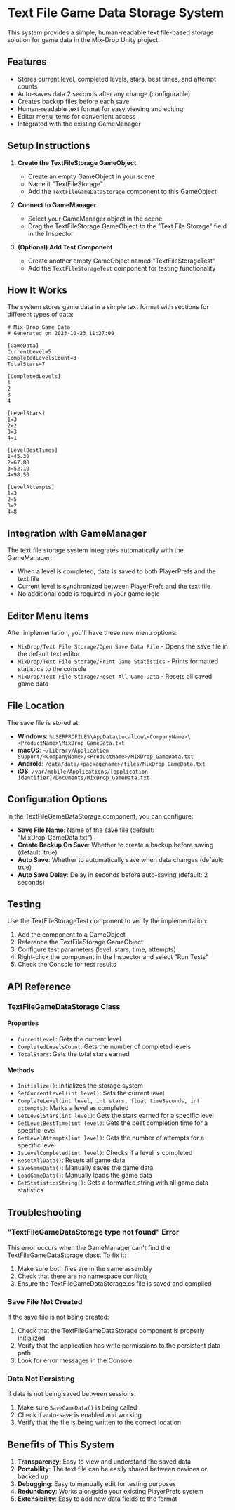 # Text File Game Data Storage System

This system provides a simple, human-readable text file-based storage solution for game data in the Mix-Drop Unity project.

## Features

- Stores current level, completed levels, stars, best times, and attempt counts
- Auto-saves data 2 seconds after any change (configurable)
- Creates backup files before each save
- Human-readable text format for easy viewing and editing
- Editor menu items for convenient access
- Integrated with the existing GameManager

## Setup Instructions

1. **Create the TextFileStorage GameObject**
   - Create an empty GameObject in your scene
   - Name it "TextFileStorage"
   - Add the `TextFileGameDataStorage` component to this GameObject

2. **Connect to GameManager**
   - Select your GameManager object in the scene
   - Drag the TextFileStorage GameObject to the "Text File Storage" field in the Inspector

3. **(Optional) Add Test Component**
   - Create another empty GameObject named "TextFileStorageTest"
   - Add the `TextFileStorageTest` component for testing functionality

## How It Works

The system stores game data in a simple text format with sections for different types of data:

```
# Mix-Drop Game Data
# Generated on 2023-10-23 11:27:00

[GameData]
CurrentLevel=5
CompletedLevelsCount=3
TotalStars=7

[CompletedLevels]
1
2
3
4

[LevelStars]
1=3
2=2
3=3
4=1

[LevelBestTimes]
1=45.30
2=67.80
3=52.10
4=98.50

[LevelAttempts]
1=3
2=5
3=2
4=8
```

## Integration with GameManager

The text file storage system integrates automatically with the GameManager:

- When a level is completed, data is saved to both PlayerPrefs and the text file
- Current level is synchronized between PlayerPrefs and the text file
- No additional code is required in your game logic

## Editor Menu Items

After implementation, you'll have these new menu options:

- `MixDrop/Text File Storage/Open Save Data File` - Opens the save file in the default text editor
- `MixDrop/Text File Storage/Print Game Statistics` - Prints formatted statistics to the console
- `MixDrop/Text File Storage/Reset All Game Data` - Resets all saved game data

## File Location

The save file is stored at:
- **Windows**: `%USERPROFILE%\AppData\LocalLow\<CompanyName>\<ProductName>\MixDrop_GameData.txt`
- **macOS**: `~/Library/Application Support/<CompanyName>/<ProductName>/MixDrop_GameData.txt`
- **Android**: `/data/data/<packagename>/files/MixDrop_GameData.txt`
- **iOS**: `/var/mobile/Applications/[application-identifier]/Documents/MixDrop_GameData.txt`

## Configuration Options

In the TextFileGameDataStorage component, you can configure:

- **Save File Name**: Name of the save file (default: "MixDrop_GameData.txt")
- **Create Backup On Save**: Whether to create a backup before saving (default: true)
- **Auto Save**: Whether to automatically save when data changes (default: true)
- **Auto Save Delay**: Delay in seconds before auto-saving (default: 2 seconds)

## Testing

Use the TextFileStorageTest component to verify the implementation:

1. Add the component to a GameObject
2. Reference the TextFileStorage GameObject
3. Configure test parameters (level, stars, time, attempts)
4. Right-click the component in the Inspector and select "Run Tests"
5. Check the Console for test results

## API Reference

### TextFileGameDataStorage Class

#### Properties
- `CurrentLevel`: Gets the current level
- `CompletedLevelsCount`: Gets the number of completed levels
- `TotalStars`: Gets the total stars earned

#### Methods
- `Initialize()`: Initializes the storage system
- `SetCurrentLevel(int level)`: Sets the current level
- `CompleteLevel(int level, int stars, float timeSeconds, int attempts)`: Marks a level as completed
- `GetLevelStars(int level)`: Gets the stars earned for a specific level
- `GetLevelBestTime(int level)`: Gets the best completion time for a specific level
- `GetLevelAttempts(int level)`: Gets the number of attempts for a specific level
- `IsLevelCompleted(int level)`: Checks if a level is completed
- `ResetAllData()`: Resets all game data
- `SaveGameData()`: Manually saves the game data
- `LoadGameData()`: Manually loads the game data
- `GetStatisticsString()`: Gets a formatted string with all game data statistics

## Troubleshooting

### "TextFileGameDataStorage type not found" Error

This error occurs when the GameManager can't find the TextFileGameDataStorage class. To fix it:

1. Make sure both files are in the same assembly
2. Check that there are no namespace conflicts
3. Ensure the TextFileGameDataStorage.cs file is saved and compiled

### Save File Not Created

If the save file is not being created:

1. Check that the TextFileGameDataStorage component is properly initialized
2. Verify that the application has write permissions to the persistent data path
3. Look for error messages in the Console

### Data Not Persisting

If data is not being saved between sessions:

1. Make sure `SaveGameData()` is being called
2. Check if auto-save is enabled and working
3. Verify that the file is being written to the correct location

## Benefits of This System

1. **Transparency**: Easy to view and understand the saved data
2. **Portability**: The text file can be easily shared between devices or backed up
3. **Debugging**: Easy to manually edit for testing purposes
4. **Redundancy**: Works alongside your existing PlayerPrefs system
5. **Extensibility**: Easy to add new data fields to the format